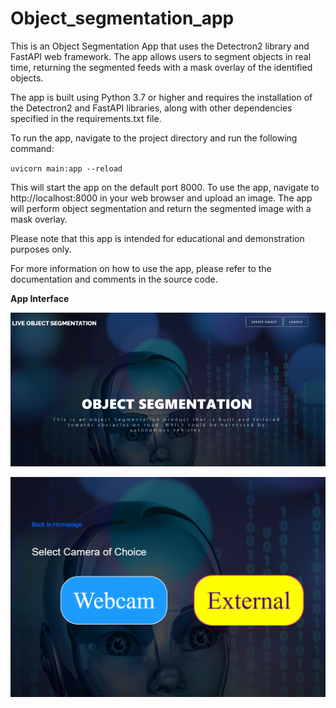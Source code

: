 # Object_segmentation_app

This is an Object Segmentation App that uses the Detectron2 library and FastAPI web framework. The app allows users to segment objects in real time, returning the segmented feeds  with a mask overlay of the identified objects.

The app is built using Python 3.7 or higher and requires the installation of the Detectron2 and FastAPI libraries, along with other dependencies specified in the requirements.txt file.

To run the app, navigate to the project directory and run the following command:

`
uvicorn main:app --reload
`

This will start the app on the default port 8000. To use the app, navigate to http://localhost:8000 in your web browser and upload an image. The app will perform object segmentation and return the segmented image with a mask overlay.

Please note that this app is intended for educational and demonstration purposes only.

For more information on how to use the app, please refer to the documentation and comments in the source code.

**App Interface**


![Homepage](https://github.com/okoliechykwuka/Object_segmentation_app/blob/main/detectron2/Screenshot%202023-03-09%20210403.png)


![Detection page](https://github.com/okoliechykwuka/Object_segmentation_app/blob/main/detectron2/image.png)
